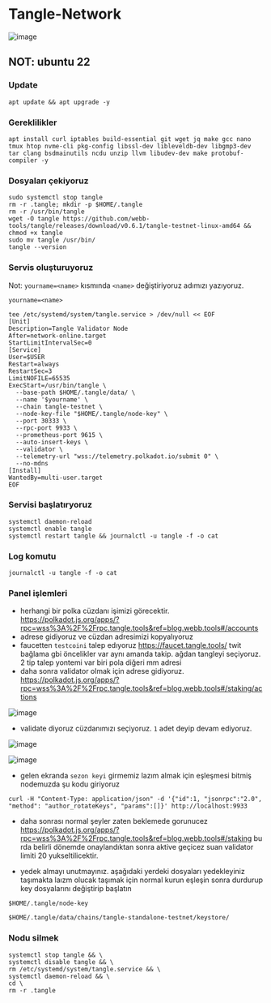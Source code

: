 # Tangle-Network

![image](https://github.com/molla202/Tangle-Network/assets/91562185/65a58a93-a5a4-4507-b789-7adeee085311)


## NOT: ubuntu 22
### Update
```
apt update && apt upgrade -y
```
### Gereklilikler
```
apt install curl iptables build-essential git wget jq make gcc nano tmux htop nvme-cli pkg-config libssl-dev libleveldb-dev libgmp3-dev tar clang bsdmainutils ncdu unzip llvm libudev-dev make protobuf-compiler -y
```
### Dosyaları çekiyoruz
```
sudo systemctl stop tangle
rm -r .tangle; mkdir -p $HOME/.tangle
rm -r /usr/bin/tangle
wget -O tangle https://github.com/webb-tools/tangle/releases/download/v0.6.1/tangle-testnet-linux-amd64 && chmod +x tangle
sudo mv tangle /usr/bin/
tangle --version
```


### Servis oluşturuyoruz
Not: `yourname=<name>` kısmında `<name>` değiştiriyoruz adımızı yazıyoruz.
```
yourname=<name>
```
```
tee /etc/systemd/system/tangle.service > /dev/null << EOF
[Unit]
Description=Tangle Validator Node
After=network-online.target
StartLimitIntervalSec=0
[Service]
User=$USER
Restart=always
RestartSec=3
LimitNOFILE=65535
ExecStart=/usr/bin/tangle \
  --base-path $HOME/.tangle/data/ \
  --name '$yourname' \
  --chain tangle-testnet \
  --node-key-file "$HOME/.tangle/node-key" \
  --port 30333 \
  --rpc-port 9933 \
  --prometheus-port 9615 \
  --auto-insert-keys \
  --validator \
  --telemetry-url "wss://telemetry.polkadot.io/submit 0" \
  --no-mdns
[Install]
WantedBy=multi-user.target
EOF
```
### Servisi başlatıryoruz
```
systemctl daemon-reload
systemctl enable tangle
systemctl restart tangle && journalctl -u tangle -f -o cat
```
### Log komutu
```
journalctl -u tangle -f -o cat
```
### Panel işlemleri
* herhangi bir polka cüzdanı işimizi görecektir.
https://polkadot.js.org/apps/?rpc=wss%3A%2F%2Frpc.tangle.tools&ref=blog.webb.tools#/accounts
* adrese gidiyoruz ve cüzdan adresimizi kopyalıyoruz
* faucetten `testcoini` talep edıyoruz https://faucet.tangle.tools/ twit bağlama gbi öncelikler var aynı amanda takip.  ağdan tangleyi seçiyoruz. 2 tip talep yontemi var biri pola diğeri mm adresi
* daha sonra validator olmak için adrese gidiyoruz.
https://polkadot.js.org/apps/?rpc=wss%3A%2F%2Frpc.tangle.tools&ref=blog.webb.tools#/staking/actions

![image](https://github.com/molla202/Tangle-Network/assets/91562185/93fad2ef-5d27-40d3-9701-b8d7f1c8ee2b)

* validate diyoruz cüzdanımızı seçiyoruz. `1` adet deyip devam ediyoruz.

![image](https://github.com/molla202/Tangle-Network/assets/91562185/674b3116-4d04-4537-a101-18bc432d6825)

![image](https://github.com/molla202/Tangle-Network/assets/91562185/26e31fed-2ac9-43b0-b487-f9b2fd951339)

* gelen ekranda `sezon keyi` girmemiz lazım almak için eşleşmesi bitmiş nodemuzda şu kodu giriyoruz
```
curl -H "Content-Type: application/json" -d '{"id":1, "jsonrpc":"2.0", "method": "author_rotateKeys", "params":[]}' http://localhost:9933
```

* daha sonrası normal şeyler zaten beklemede gorunucez https://polkadot.js.org/apps/?rpc=wss%3A%2F%2Frpc.tangle.tools&ref=blog.webb.tools#/staking bu rda belirli dönemde onaylandıktan sonra aktive geçicez suan validator limiti 20 yukseltilicektir.

* yedek almayı unutmayınız. aşağıdaki yerdeki dosyaları yedekleyiniz taşımakta laızm olucak taşımak için normal kurun eşleşin sonra durdurup key dosyalarını değiştirip başlatın

`$HOME/.tangle/node-key`

`$HOME/.tangle/data/chains/tangle-standalone-testnet/keystore/`


### Nodu silmek
```
systemctl stop tangle && \
systemctl disable tangle && \
rm /etc/systemd/system/tangle.service && \
systemctl daemon-reload && \
cd \
rm -r .tangle
```

